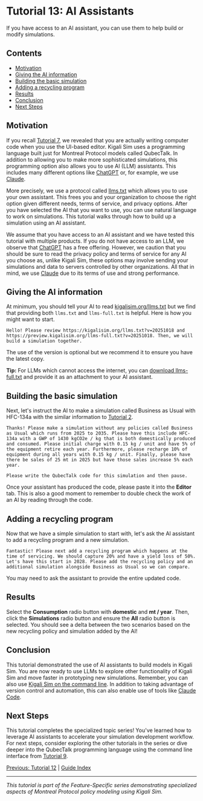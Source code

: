 # Tutorial 13: AI Assistants

If you have access to an AI assistant, you can use them to help build or modify simulations.

## Contents

- [Motivation](#motivation)
- [Giving the AI information](#giving-the-ai-information)
- [Building the basic simulation](#building-the-basic-simulation)
- [Adding a recycling program](#adding-a-recycling-program)
- [Results](#results)
- [Conclusion](#conclusion)
- [Next Steps](#next-steps)

## Motivation

If you recall [Tutorial 7](https://kigalisim.org/guide/tutorial_07.html), we revealed that you are actually writing computer code when you use the UI-based editor. Kigali Sim uses a programming language built just for Montreal Protocol models called QubecTalk. In addition to allowing you to make more sophisticated simulations, this programming option also allows you to use AI (LLM) assistants. This includes many different options like [ChatGPT](https://chatgpt.com/) or, for example, we use [Claude](https://claude.ai/).

More precisely, we use a protocol called [llms.txt](https://llmstxt.org/) which allows you to use your own assistant. This frees you and your organization to choose the right option given different needs, terms of service, and privacy options. After you have selected the AI that you want to use, you can use natural language to work on simulations. This tutorial walks through how to build up a simulation using an AI assistant.

We assume that you have access to an AI assistant and we have tested this tutorial with multiple products. If you do not have access to an LLM, we observe that [ChatGPT](https://chatgpt.com/) has a free offering. However, we caution that you should be sure to read the privacy policy and terms of service for any AI you choose as, unlike Kigali Sim, these options may involve sending your simulations and data to servers controlled by other organizations. All that in mind, we use [Claude](https://claude.ai/) due to its terms of use and strong performance.

## Giving the AI information

At minimum, you should tell your AI to read [kigalisim.org/llms.txt](https://kigalisim.org/llms.txt) but we find that providing both `llms.txt` and `llms-full.txt` is helpful. Here is how you might want to start.

```
Hello! Please review https://kigalisim.org/llms.txt?v=20251018 and https://preview.kigalisim.org/llms-full.txt?v=20251018. Then, we will build a simulation together.
```

The use of the version is optional but we recommend it to ensure you have the latest copy.

**Tip:** For LLMs which cannot access the internet, you can [download llms-full.txt](/llms-full.txt) and provide it as an attachment to your AI assistant.

## Building the basic simulation

Next, let's instruct the AI to make a simulation called Business as Usual with HFC-134a with the similar information to [Tutorial 2](https://kigalisim.org/guide/tutorial_02.html).

```
Thanks! Please make a simulation without any policies called Business as Usual which runs from 2025 to 2035. Please have this include HFC-134a with a GWP of 1430 kgCO2e / kg that is both domestically produced and consumed. Please initial charge with 0.15 kg / unit and have 5% of the equipment retire each year. Furthermore, please recharge 10% of equipment during all years with 0.15 kg / unit. Finally, please have there be sales of 25 mt in 2025 but have those sales increase 5% each year.

Please write the QubecTalk code for this simulation and then pause.
```

Once your assistant has produced the code, please paste it into the **Editor** tab. This is also a good moment to remember to double check the work of an AI by reading through the code.

## Adding a recycling program

Now that we have a simple simulation to start with, let's ask the AI assistant to add a recycling program and a new simulation.

```
Fantastic! Please next add a recycling program which happens at the time of servicing. We should capture 20% and have a yield loss of 50%. Let's have this start in 2028. Please add the recycling policy and an additional simulation alongside Business as Usual so we can compare.
```

You may need to ask the assistant to provide the entire updated code.

## Results

Select the **Consumption** radio button with **domestic** and **mt / year**. Then, click the **Simulations** radio button and ensure the **All** radio button is selected. You should see a delta between the two scenarios based on the new recycling policy and simulation added by the AI!

## Conclusion

This tutorial demonstrated the use of AI assistants to build models in Kigali Sim. You are now ready to use LLMs to explore other functionality of Kigali Sim and move faster in prototyping new simulations. Remember, you can also use [Kigali Sim on the command line](https://preview.kigalisim.org/guide/tutorial_09.html). In addition to taking advantage of version control and automation, this can also enable use of tools like [Claude Code](https://www.anthropic.com/claude-code).

## Next Steps

This tutorial completes the specialized topic series! You've learned how to leverage AI assistants to accelerate your simulation development workflow. For next steps, consider exploring the other tutorials in the series or dive deeper into the QubecTalk programming language using the command line interface from [Tutorial 9](/guide/tutorial_09.html).

[Previous: Tutorial 12](/guide/tutorial_12.html) | [Guide Index](/guide/)

---

_This tutorial is part of the Feature-Specific series demonstrating specialized aspects of Montreal Protocol policy modeling using Kigali Sim._